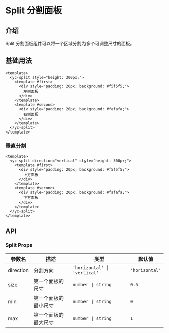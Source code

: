 # Split 分割面板

## 介绍

Split 分割面板组件可以将一个区域分割为多个可调整尺寸的面板。

## 基础用法

```vue
<template>
  <yc-split style="height: 300px;">
    <template #first>
      <div style="padding: 20px; background: #f5f5f5;">
        左侧面板
      </div>
    </template>
    <template #second>
      <div style="padding: 20px; background: #fafafa;">
        右侧面板
      </div>
    </template>
  </yc-split>
</template>
```

### 垂直分割

```vue
<template>
  <yc-split direction="vertical" style="height: 300px;">
    <template #first>
      <div style="padding: 20px; background: #f5f5f5;">
        上方面板
      </div>
    </template>
    <template #second>
      <div style="padding: 20px; background: #fafafa;">
        下方面板
      </div>
    </template>
  </yc-split>
</template>
```

## API

### Split Props

| 参数名 | 描述 | 类型 | 默认值 |
|--------|------|------|--------|
| direction | 分割方向 | `'horizontal' \| 'vertical'` | `'horizontal'` |
| size | 第一个面板的尺寸 | `number \| string` | `0.5` |
| min | 第一个面板的最小尺寸 | `number \| string` | `0` |
| max | 第一个面板的最大尺寸 | `number \| string` | `1` |